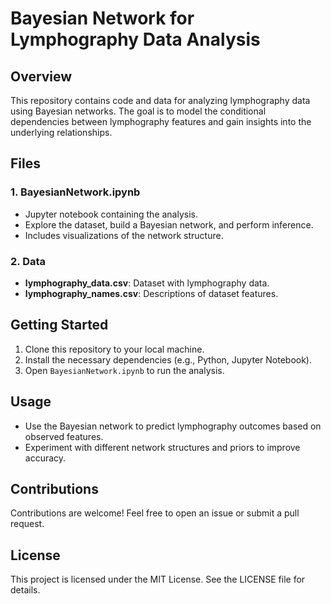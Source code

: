 # Bayesian Network for Lymphography Data Analysis

## Overview
This repository contains code and data for analyzing lymphography data using Bayesian networks. The goal is to model the conditional dependencies between lymphography features and gain insights into the underlying relationships.

## Files

### 1. BayesianNetwork.ipynb
- Jupyter notebook containing the analysis.
- Explore the dataset, build a Bayesian network, and perform inference.
- Includes visualizations of the network structure.

### 2. Data
- **lymphography_data.csv**: Dataset with lymphography data.
- **lymphography_names.csv**: Descriptions of dataset features.

## Getting Started
1. Clone this repository to your local machine.
2. Install the necessary dependencies (e.g., Python, Jupyter Notebook).
3. Open `BayesianNetwork.ipynb` to run the analysis.

## Usage
- Use the Bayesian network to predict lymphography outcomes based on observed features.
- Experiment with different network structures and priors to improve accuracy.

## Contributions
Contributions are welcome! Feel free to open an issue or submit a pull request.

## License
This project is licensed under the MIT License. See the LICENSE file for details.
